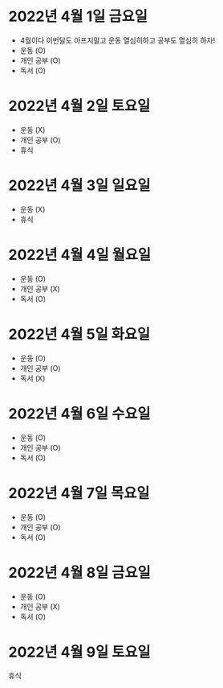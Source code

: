 # 2022년 4월 1일 금요일 

- 4월이다 이번달도 아프지말고 운동 열심히하고 공부도 열심히 하자!
- 운동 (O)
- 개인 공부 (O)
- 독서 (O)

# 2022년 4월 2일 토요일 

- 운동 (X)
- 개인 공부 (O)
- 휴식 
# 2022년 4월 3일 일요일

- 운동 (X)
- 휴식 

# 2022년 4월 4일 월요일 

- 운동 (O)
- 개인 공부 (X)
- 독서 (O)

# 2022년 4월 5일 화요일

- 운동 (O)
- 개인 공부 (O)
- 독서 (X)

# 2022년 4월 6일 수요일

- 운동 (O)
- 개인 공부 (O)
- 독서 (O)

# 2022년 4월 7일 목요일 

- 운동 (O)
- 개인 공부 (O)
- 독서 (O)

# 2022년 4월 8일 금요일 

- 운동 (O)
- 개인 공부 (X)
- 독서 (O)

# 2022년 4월 9일 토요일 

휴식 

